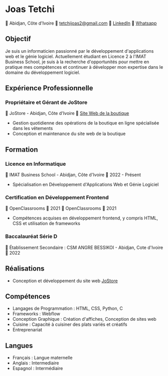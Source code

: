 # Joas Tetchi
📍 Abidjan, Côte d'Ivoire
📧 tetchijoas2@gmail.com
🔗 [LinkedIn](https://www.linkedin.com/in/joas-tetchi)
🔗 [Whatsapp](https://wa.me/+2250712747002)


## Objectif
Je suis un informaticien passionné par le développement d'applications web et le génie logiciel. Actuellement étudiant en Licence 2 à l'IMAT Business School, je suis à la recherche d'opportunités pour mettre en pratique mes compétences et continuer à développer mon expertise dans le domaine du développement logiciel.

## Expérience Professionnelle
### Propriétaire et Gérant de JoStore
🏢 JoStore - Abidjan, Côte d'Ivoire
📅 [Site Web de la boutique](https://www.jostoreci.com)
- Gestion quotidienne des opérations de la boutique en ligne spécialisée dans les vêtements
- Conception et maintenance du site web de la boutique

## Formation
### Licence en Informatique
🏫 IMAT Business School - Abidjan, Côte d'Ivoire
📅 2022 - Présent
- Spécialisation en Développement d'Applications Web et Génie Logiciel

### Certification en Développement Frontend
🏫 OpenClassrooms
📅 2021
🏫 OpenClassrooms
📅 2021
- Compétences acquises en développement frontend, y compris HTML, CSS et utilisation de frameworks

### Baccalauréat Série D
🏫 Établissement Secondaire : CSM ANGRE BESSIKOI - Abidjan, Cote d'Ivoire
📅 2022

## Réalisations
- Conception et développement du site web [JoStore](https://www.jostoreci.com)



## Compétences
- Langages de Programmation : HTML, CSS, Python, C
- Frameworks : Webflow
- Conception Graphique : Création d'affiches, Conception de sites web
- Cuisine : Capacité à cuisiner des plats variés et créatifs
- Entreprenariat

## Langues
- Français : Langue maternelle
- Anglais : Intermediaire
- Espagnol : Intermédiaire

